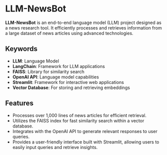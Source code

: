 # LLM-NewsBot

**LLM-NewsBot** is an end-to-end language model (LLM) project designed as a news research tool. It efficiently processes and retrieves information from a large dataset of news articles using advanced technologies.

## Keywords

- **LLM**: Language Model
- **LangChain**: Framework for LLM applications
- **FAISS**: Library for similarity search
- **OpenAI API**: Language model capabilities
- **Streamlit**: Framework for interactive web applications
- **Vector Database**: For storing and retrieving embeddings

## Features

- Processes over 1,000 lines of news articles for efficient retrieval.
- Utilizes the FAISS index for fast similarity search within a vector database.
- Integrates with the OpenAI API to generate relevant responses to user queries.
- Provides a user-friendly interface built with Streamlit, allowing users to easily input queries and retrieve insights.
